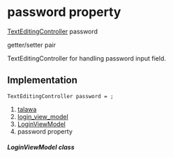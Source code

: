 
<div>

# password property

</div>


[TextEditingController](https://api.flutter.dev/flutter/widgets/TextEditingController-class.html)
password


getter/setter pair




TextEditingController for handling password input field.



## Implementation

``` language-dart
TextEditingController password = ;
```







1.  [talawa](../../index.html)
2.  [login_view_model](../../view_model_pre_auth_view_models_login_view_model/)
3.  [LoginViewModel](../../view_model_pre_auth_view_models_login_view_model/LoginViewModel-class.html)
4.  password property

##### LoginViewModel class







